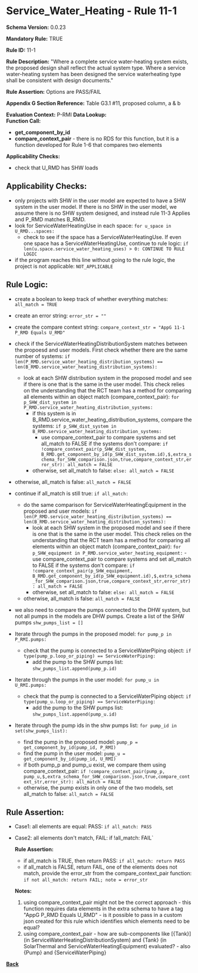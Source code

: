 # Service_Water_Heating - Rule 11-1
**Schema Version:** 0.0.23  

**Mandatory Rule:** TRUE

**Rule ID:** 11-1

**Rule Description:** "Where a complete service water-heating system exists, the proposed design shall reflect the actual system type. Where a service water-heating system has been designed the service waterheating type shall be consistent with design documents."

**Rule Assertion:** Options are PASS/FAIL

**Appendix G Section Reference:** Table G3.1 #11, proposed column, a & b

**Evaluation Context:** P-RMI
**Data Lookup:**   
**Function Call:** 
- **get_component_by_id**
- **compare_context_pair** - there is no RDS for this function, but it is a function developed for Rule 1-6 that compares two elements

**Applicability Checks:**
- check that U_RMD has SHW loads

## Applicability Checks:
- only projects with SHW in the user model are expected to have a SHW system in the user model.  If there is no SHW in the user model, we assume there is no SHW system designed, and instead rule 11-3 Applies and P_RMD matches B_RMD.
- look for ServiceWaterHeatingUse in each space: `for u_space in U_RMD...spaces:`
    - check to see if the space has a ServiceWaterHeatingUse.  If even one space has a ServiceWaterHeatingUse, continue to rule logic: `if len(u.space.service_water_heating_uses) > 0: CONTINUE TO RULE LOGIC`
- if the program reaches this line without going to the rule logic, the project is not applicable: `NOT_APPLICABLE`

## Rule Logic: 
- create a boolean to keep track of whether everything matches: `all_match = TRUE`
- create an error string: `error_str = ""`
- create the compare context string: `compare_context_str = "AppG 11-1 P_RMD Equals U_RMD"`
- check if the ServiceWaterHeatingDistributionSystem matches between the propoesd and user models.  First check whether there are the same number of systems: `if len(P_RMD.service_water_heating_distribution_systems) == len(B_RMD.service_water_heating_distribution_systems):`
    - look at each SHW distribution system in the proposed model and see if there is one that is the same in the user model.  This check relies on the understanding that the RCT team has a method for comparing all elements within an object match (compare_context_pair): `for p_SHW_dist_system in P_RMD.service_water_heating_distribution_systems:`
        - if this system is in B_RMD.service_water_heating_distribution_systems, compare the systems: `if p_SHW_dist_system in B_RMD.service_water_heating_distribution_systems:`
            - use compare_context_pair to compare systems and set all_match to FALSE if the systems don't compare: `if !compare_context_pair(p_SHW_dist_system, B_RMD.get_component_by_id(p_SHW_dist_system.id),$,extra_schema_for_SHW_comparison.json,true,compare_context_str,error_str): all_match = FALSE`
        - otherwise, set all_match to false: `else: all_match = FALSE`
- otherwise, all_match is false: `all_match = FALSE`
- continue if all_match is still true: `if all_match:`
    - do the same comparison for ServiceWaterHeatingEquipment in the proposed and user models: `if len(P_RMD.service_water_heating_distribution_systems) == len(B_RMD.service_water_heating_distribution_systems):`
        - look at each SHW system in the proposed model and see if there is one that is the same in the user model.  This check relies on the understanding that the RCT team has a method for comparing all elements within an object match (compare_context_pair): `for p_SHW_equipment in P_RMD.service_water_heating_equipment:`
              - use compare_context_pair to compare systems and set all_match to FALSE if the systems don't compare: `if !compare_context_pair(p_SHW_equipment, B_RMD.get_component_by_id(p_SHW_equipment.id),$,extra_schema_for_SHW_comparison.json,true,compare_context_str,error_str): all_match = FALSE`
        - otherwise, set all_match to false: `else: all_match = FALSE`
    - otherwise, all_match is false: `all_match = FALSE`
 
- we also need to compare the pumps connected to the DHW system, but not all pumps in the models are DHW pumps.  Create a list of the SHW pumps `shw_pumps_list = []`
- Iterate through the pumps in the proposed model: `for pump_p in P_RMI.pumps:`
    - check that the pump is connected to a ServiceWaterPiping object: `if type(pump_p.loop_or_piping) == ServiceWaterPiping:`
        - add the pump to the SHW pumps list: `shw_pumps_list.append(pump_p.id)`
- Iterate through the pumps in the user model: `for pump_u in U_RMI.pumps:`
    - check that the pump is connected to a ServiceWaterPiping object: `if type(pump_u.loop_or_piping) == ServiceWaterPiping:`
        - add the pump to the SHW pumps list: `shw_pumps_list.append(pump_u.id)`
- Iterate through the pump ids in the shw pumps list: `for pump_id in set(shw_pumps_list):`
    - find the pump in the proposed model: `pump_p = get_component_by_id(pump_id, P_RMI)`
    - find the pump in the user model: `pump_u = get_component_by_id(pump_id, U_RMI)`
    - if both pump_p and pump_u exist, we compare them using compare_context_pair: `if !compare_context_pair(pump_p, pump_u,$,extra_schema_for_SHW_comparison.json,true,compare_context_str,error_str): all_match = FALSE`
    - otherwise, the pump exists in only one of the two models, set all_match to false: `all_match = FALSE`

## Rule Assertion: 
- Case1: all elements are equal: PASS: `if all_match: PASS`
- Case2: all elements don't match, FAIL: if !all_match: FAIL`




  **Rule Assertion:**
  - if all_match is TRUE, then return PASS: `if all_match: return PASS`
  - if all_match is FALSE, return FAIL, one of the elements does not match, provide the error_str from the compare_context_pair function: `if not all_match: return FAIL; note = error_str`
  
  
  **Notes:**
  1.  using compare_context_pair might not be the correct approach - this function requires data elements in the extra schema to have a tag "AppG P_RMD Equals U_RMD" - is it possible to pass in a custom json created for this rule which identifies which elements need to be equal?
  2.  using compare_context_pair - how are sub-components like [{Tank}] (in ServiceWaterHeatingDistributionSystem) and {Tank} (in SolarThermal and ServiceWaterHeatingEquipment) evaluated? - also {Pump} and {ServiceWaterPiping}

**[Back](../_toc.md)**
